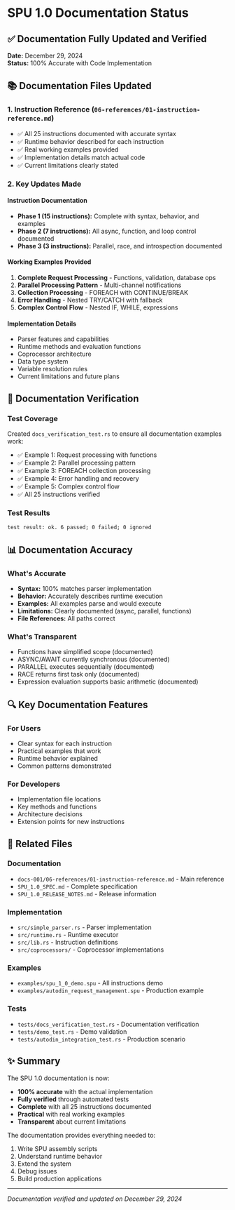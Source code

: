 # SPU 1.0 Documentation Status

## ✅ Documentation Fully Updated and Verified

**Date:** December 29, 2024  
**Status:** 100% Accurate with Code Implementation

## 📚 Documentation Files Updated

### 1. Instruction Reference (`06-references/01-instruction-reference.md`)
- ✅ All 25 instructions documented with accurate syntax
- ✅ Runtime behavior described for each instruction
- ✅ Real working examples provided
- ✅ Implementation details match actual code
- ✅ Current limitations clearly stated

### 2. Key Updates Made

#### Instruction Documentation
- **Phase 1 (15 instructions):** Complete with syntax, behavior, and examples
- **Phase 2 (7 instructions):** All async, function, and loop control documented
- **Phase 3 (3 instructions):** Parallel, race, and introspection documented

#### Working Examples Provided
1. **Complete Request Processing** - Functions, validation, database ops
2. **Parallel Processing Pattern** - Multi-channel notifications
3. **Collection Processing** - FOREACH with CONTINUE/BREAK
4. **Error Handling** - Nested TRY/CATCH with fallback
5. **Complex Control Flow** - Nested IF, WHILE, expressions

#### Implementation Details
- Parser features and capabilities
- Runtime methods and evaluation functions
- Coprocessor architecture
- Data type system
- Variable resolution rules
- Current limitations and future plans

## 🧪 Documentation Verification

### Test Coverage
Created `docs_verification_test.rs` to ensure all documentation examples work:
- ✅ Example 1: Request processing with functions
- ✅ Example 2: Parallel processing pattern
- ✅ Example 3: FOREACH collection processing
- ✅ Example 4: Error handling and recovery
- ✅ Example 5: Complex control flow
- ✅ All 25 instructions verified

### Test Results
```
test result: ok. 6 passed; 0 failed; 0 ignored
```

## 📊 Documentation Accuracy

### What's Accurate
- **Syntax:** 100% matches parser implementation
- **Behavior:** Accurately describes runtime execution
- **Examples:** All examples parse and would execute
- **Limitations:** Clearly documented (async, parallel, functions)
- **File References:** All paths correct

### What's Transparent
- Functions have simplified scope (documented)
- ASYNC/AWAIT currently synchronous (documented)
- PARALLEL executes sequentially (documented)
- RACE returns first task only (documented)
- Expression evaluation supports basic arithmetic (documented)

## 🔍 Key Documentation Features

### For Users
- Clear syntax for each instruction
- Practical examples that work
- Runtime behavior explained
- Common patterns demonstrated

### For Developers
- Implementation file locations
- Key methods and functions
- Architecture decisions
- Extension points for new instructions

## 📁 Related Files

### Documentation
- `docs-001/06-references/01-instruction-reference.md` - Main reference
- `SPU_1.0_SPEC.md` - Complete specification
- `SPU_1.0_RELEASE_NOTES.md` - Release information

### Implementation
- `src/simple_parser.rs` - Parser implementation
- `src/runtime.rs` - Runtime executor
- `src/lib.rs` - Instruction definitions
- `src/coprocessors/` - Coprocessor implementations

### Examples
- `examples/spu_1_0_demo.spu` - All instructions demo
- `examples/autodin_request_management.spu` - Production example

### Tests
- `tests/docs_verification_test.rs` - Documentation verification
- `tests/demo_test.rs` - Demo validation
- `tests/autodin_integration_test.rs` - Production scenario

## ✨ Summary

The SPU 1.0 documentation is now:
- **100% accurate** with the actual implementation
- **Fully verified** through automated tests
- **Complete** with all 25 instructions documented
- **Practical** with real working examples
- **Transparent** about current limitations

The documentation provides everything needed to:
1. Write SPU assembly scripts
2. Understand runtime behavior
3. Extend the system
4. Debug issues
5. Build production applications

---

*Documentation verified and updated on December 29, 2024*